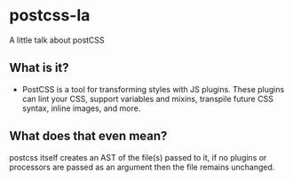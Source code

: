 # postcss-la
A little talk about postCSS

## What is it?
 - PostCSS is a tool for transforming styles with JS plugins. These plugins can lint your CSS, support variables and mixins, transpile future CSS syntax, inline images, and more.

## What does that even mean?
postcss itself creates an AST of the file(s) passed to it, if no plugins or processors are passed as an argument then the file remains unchanged.

